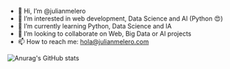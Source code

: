 - 👋 Hi, I’m @julianmelero
- 👀 I’m interested in web development, Data Science and AI (Python 😍)
- 🌱 I’m currently learning Python, Data Science and IA
- 💞️ I’m looking to collaborate on Web, Big Data or AI projects
- 📫 How to reach me: hola@julianmelero.com

![Anurag's GitHub stats](https://github-readme-stats.vercel.app/api?username=julianmelero)
<!---
julianmelero/julianmelero is a ✨ special ✨ repository because its `README.md` (this file) appears on your GitHub profile.
You can click the Preview link to take a look at your changes.
--->
